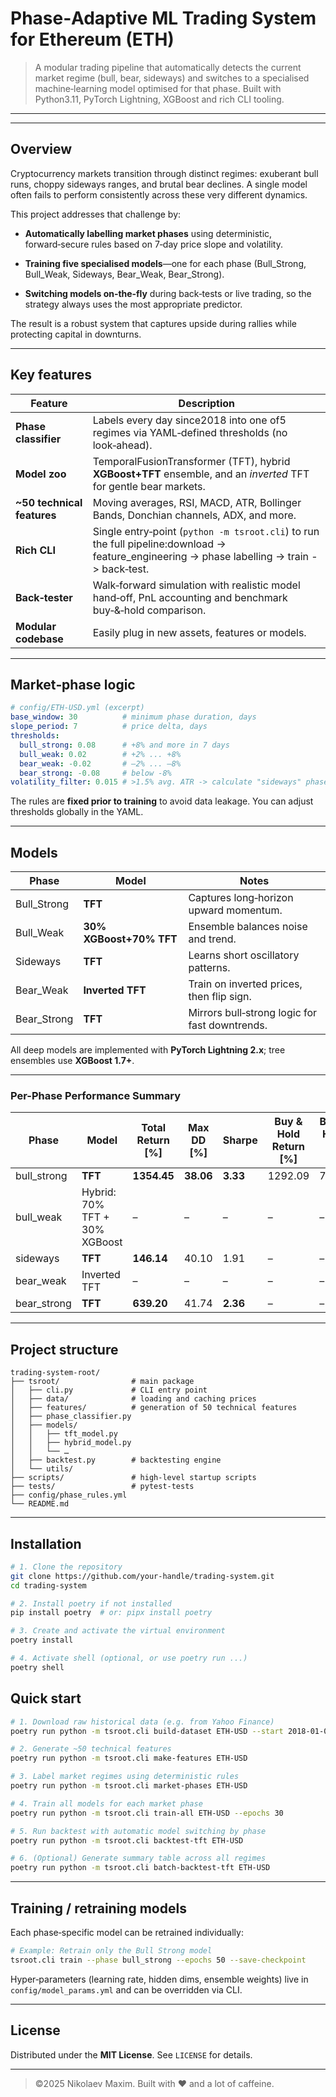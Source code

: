# Phase‑Adaptive ML Trading System for Ethereum (ETH)

> A modular trading pipeline that automatically detects the current market regime (bull, bear, sideways) and switches to
> a specialised machine‑learning model optimised for that phase. Built with Python3.11, PyTorch Lightning, XGBoost and
> rich CLI tooling.

---


---

## Overview

Cryptocurrency markets transition through distinct regimes: exuberant bull runs, choppy sideways ranges, and brutal bear
declines. A single model often fails to perform consistently across these very different dynamics.

This project addresses that challenge by:

- **Automatically labelling market phases** using deterministic, forward‑secure rules based on 7‑day price slope and
  volatility.

- **Training five specialised models**—one for each phase (Bull_Strong, Bull_Weak, Sideways, Bear_Weak, Bear_Strong).

- **Switching models on‑the‑fly** during back‑tests or live trading, so the strategy always uses the most appropriate
  predictor.

The result is a robust system that captures upside during rallies while protecting capital in downturns.

---

## Key features

| Feature                    | Description                                                                                                                                    |
|----------------------------|------------------------------------------------------------------------------------------------------------------------------------------------|
| **Phase classifier**       | Labels every day since2018 into one of5 regimes via YAML‑defined thresholds (no look‑ahead).                                                   |
| **Model zoo**              | TemporalFusionTransformer (TFT), hybrid **XGBoost+TFT** ensemble, and an _inverted_ TFT for gentle bear markets.                               |
| **~50 technical features** | Moving averages, RSI, MACD, ATR, Bollinger Bands, Donchian channels, ADX, and more.                                                            |
| **Rich CLI**               | Single entry‑point (`python -m tsroot.cli`) to run the full pipeline:download -> feature_engineering -> phase labelling -> train -> back‑test. |
| **Back‑tester**            | Walk‑forward simulation with realistic model hand‑off, PnL accounting and benchmark buy‑&‑hold comparison.                                     |
| **Modular codebase**       | Easily plug in new assets, features or models.                                                                                                 |

---

## Market‑phase logic

```yaml
# config/ETH-USD.yml (excerpt)
base_window: 30          # minimum phase duration, days
slope_period: 7          # price delta, days
thresholds:
  bull_strong: 0.08      # +8% and more in 7 days
  bull_weak: 0.02        # +2% ... +8%
  bear_weak: -0.02       # –2% ... –8%
  bear_strong: -0.08     # below -8%
volatility_filter: 0.015 # >1.5% avg. ATR -> calculate "sideways" phase
```

The rules are **fixed prior to training** to avoid data leakage. You can adjust thresholds globally in the YAML.

---

## Models

| Phase       | Model                   | Notes                                          |
|-------------|-------------------------|------------------------------------------------|
| Bull_Strong | **TFT**                 | Captures long‑horizon upward momentum.         |
| Bull_Weak   | **30% XGBoost+70% TFT** | Ensemble balances noise and trend.             |
| Sideways    | **TFT**                 | Learns short oscillatory patterns.             |
| Bear_Weak   | **Inverted TFT**        | Train on inverted prices, then flip sign.      |
| Bear_Strong | **TFT**                 | Mirrors bull‑strong logic for fast downtrends. |

All deep models are implemented with **PyTorch Lightning 2.x**; tree ensembles use **XGBoost 1.7+**.

---

### Per-Phase Performance Summary

| Phase       | Model                         | Total Return [%] | Max DD [%] | Sharpe   | Buy & Hold Return [%] | Buy & Hold DD [%] | Buy & Hold Sharpe |
|-------------|-------------------------------|------------------|------------|----------|-----------------------|-------------------|-------------------|
| bull_strong | **TFT**                       | **1354.45**      | **38.06**  | **3.33** | 1292.09               | 74.81             | 2.56              |
| bull_weak   | Hybrid: 70% TFT + 30% XGBoost | –                | –          | –        | –                     | –                 | –                 |
| sideways    | **TFT**                       | **146.14**       | 40.10      | 1.91     | –                     | –                 | –                 |
| bear_weak   | Inverted TFT                  | –                | –          | –        | –                     | –                 | –                 |
| bear_strong | **TFT**                       | **639.20**       | 41.74      | **2.36** | –                     | –                 | –                 |

---

## Project structure

```
trading-system-root/
├── tsroot/                # main package
│   ├── cli.py             # CLI entry point
│   ├── data/              # loading and caching prices
│   ├── features/          # generation of 50 technical features
│   ├── phase_classifier.py
│   ├── models/
│   │   ├── tft_model.py
│   │   ├── hybrid_model.py
│   │   └── …
│   ├── backtest.py        # backtesting engine
│   └── utils/
├── scripts/               # high-level startup scripts
├── tests/                 # pytest‑tests
├── config/phase_rules.yml
└── README.md
```

---

## Installation

```bash
# 1. Clone the repository
git clone https://github.com/your-handle/trading-system.git
cd trading-system

# 2. Install poetry if not installed
pip install poetry  # or: pipx install poetry

# 3. Create and activate the virtual environment
poetry install

# 4. Activate shell (optional, or use poetry run ...)
poetry shell
```

## Quick start

```bash
# 1. Download raw historical data (e.g. from Yahoo Finance)
poetry run python -m tsroot.cli build-dataset ETH-USD --start 2018-01-01

# 2. Generate ~50 technical features
poetry run python -m tsroot.cli make-features ETH-USD

# 3. Label market regimes using deterministic rules
poetry run python -m tsroot.cli market-phases ETH-USD

# 4. Train all models for each market phase
poetry run python -m tsroot.cli train-all ETH-USD --epochs 30

# 5. Run backtest with automatic model switching by phase
poetry run python -m tsroot.cli backtest-tft ETH-USD

# 6. (Optional) Generate summary table across all regimes
poetry run python -m tsroot.cli batch-backtest-tft ETH-USD

```

---

## Training / retraining models

Each phase‑specific model can be retrained individually:

```bash
# Example: Retrain only the Bull Strong model
tsroot.cli train --phase bull_strong --epochs 50 --save-checkpoint
```

Hyper‑parameters (learning rate, hidden dims, ensemble weights) live in `config/model_params.yml` and can be overridden
via CLI.

---

## License

Distributed under the **MIT License**. See `LICENSE` for details.

---

> ©2025 Nikolaev Maxim. Built with ❤️ and a lot of caffeine.